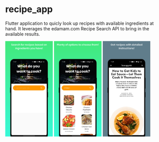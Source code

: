 # recipe_app

Flutter application to quicly look up recipes with available ingredients at hand. It leverages the edamam.com Recipe Search API to bring in the available results.


<img src="home.png" width="30%" height="30%">  <img src="search.png" width="30%" height="30%">  <img src="recipe.png" width="30%" height="30%">                                               
